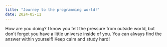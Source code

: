 ```yaml
---
title: "Journey to the programming world!"
date: 2024-05-11
---
```

How are you doing? I know you felt the pressure from outside world, but don't forget you have a little universe inside of you. You can always find the answer within yourself! Keep calm and study hard!
